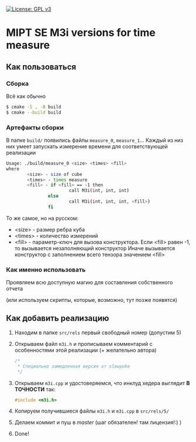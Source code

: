 [![License: GPL v3](https://img.shields.io/badge/License-GPLv3-blue.svg)](https://www.gnu.org/licenses/gpl-3.0)
# MIPT SE M3i versions for time measure

## Как пользоваться

### Сборка

Всё как обычно

```bash
$ cmake -S . -B build
$ cmake --build build
```

### Артефакты сборки

В папке `build/` появились файлы `measure_0`, `measure_1`...
Каждый из низ них умеет запускать измерение времени для соответствующей реализации

```bash
Usage: ./build/measure_0 <size> <times> <fill>
where
        <size> - size of cube
        <times> - times measure
        <fill> - if <fill> == -1 then
                        call M3i(int, int, int)
                else
                        call M3i(int, int, int, <fill>)
                fi
```

То же самое, но на русском:

* \<size\> - размер ребра куба
* \<times\> - количество измерений
* \<fill\> - параметр-ключ для вызова конструктора.
  Если \<fill\> равен -1, то вызывается незаполняющий конструктор
  Иначе вызывается конструктор с заполнением всего тензора значением \<fill\>

### Как именно использовать

Проявляем всю доступную магию для составления собственного отчета

(или используем скрипты, которые, возможно, тут позже появятся)

## Как добавить реализацию

1. Находим в папке `src/rels` первый свободный номер (допустим 5)

2. Открываем файл `m3i.h` и прописываем комментарий с особенностями этой реализации (+ желательно автора)

   ```c++
   /*
    * Специально замедленная версия от slowpoke
    */
   ```

3. Открываем `m3i.cpp` и удостоверяемся, что инклуд хедера выглядит **В ТОЧНОСТИ** так:

   ```c++
   #include <m3i.h>
   ```
4. Копируем получившиеся файлы `m3i.h` и `m3i.cpp` в `src/rels/5/`

5. Делаем коммит и пуш в _master_ (шаг обязателен! там лицензия!:) )

6. Done!
